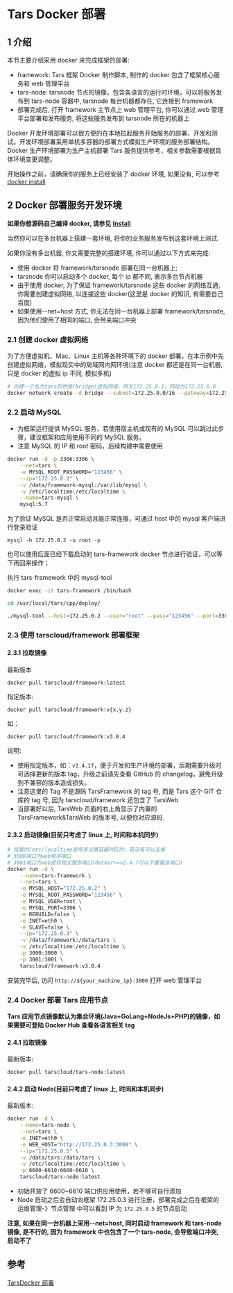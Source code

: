 # Tars Docker 部署

## 1 介绍

本节主要介绍采用 docker 来完成框架的部署:

- framework: Tars 框架 Docker 制作脚本, 制作的 docker 包含了框架核心服务和 web 管理平台
- tars-node: tarsnode 节点的镜像，包含各语言的运行时环境，可以将服务发布到 tars-node 容器中, tarsnode 每台机器都存在, 它连接到 framework
- 部署完成后, 打开 framework 主节点上 web 管理平台, 你可以通过 web 管理平台部署和发布服务, 将这些服务发布到 tarsnode 所在的机器上

Docker 开发环境部署可以很方便的在本地拉起服务开始服务的部署、开发和测试。开发环境部署采用单机多容器的部署方式模拟生产环境的服务部署结构。Docker 生产环境部署为生产主机部署 Tars 服务提供参考，相关参数需要根据具体环境变更调整。

开始操作之前，请确保你的服务上已经安装了 docker 环境, 如果没有, 可以参考[docker install]()



## 2 Docker 部署服务开发环境

**如果你想源码自己编译 docker, 请参见** [**Install**]()

当然你可以在多台机器上搭建一套环境, 将你的业务服务发布到这套环境上测试.

如果你没有多台机器, 你又需要完整的搭建环境, 你可以通过以下方式来完成:

- 使用 docker 将 framework/tarsnode 部署在同一台机器上;
- tarsnode 你可以启动多个 docker, 每个 ip 都不同, 表示多台节点机器
- 由于使用 docker, 为了保证 framework/tarsnode 这些 docker 的网络互通, 你需要创建虚拟网络, 以连接这些 docker(这里是 docker 的知识, 有需要自己百度)
- 如果使用--net=host 方式, 你无法在同一台机器上部署 framework/tarsnode, 因为他们使用了相同的端口, 会带来端口冲突

### 2.1 创建 docker 虚拟网络

为了方便虚拟机、Mac、Linux 主机等各种环境下的 docker 部署，在本示例中先创建虚拟网络，模拟现实中的局域网内网环境(注意 docker 都还是在同一台机器, 只是 docker 的虚拟 ip 不同, 模拟多机)

```sh
# 创建一个名为tars的桥接(bridge)虚拟网络，网关172.25.0.1，网段为172.25.0.0
docker network create -d bridge --subnet=172.25.0.0/16 --gateway=172.25.0.1 tars
```

### 2.2 启动 MySQL

- 为框架运行提供 MySQL 服务，若使用宿主机或现有的 MySQL 可以跳过此步骤，建议框架和应用使用不同的 MySQL 服务。
- 注意 MySQL 的 IP 和 root 密码，后续构建中需要使用

```sh
docker run -d -p 3306:3306 \
    --net=tars \
    -e MYSQL_ROOT_PASSWORD="123456" \
    --ip="172.25.0.2" \
    -v /data/framework-mysql:/var/lib/mysql \
    -v /etc/localtime:/etc/localtime \
    --name=tars-mysql \
    mysql:5.7
```

为了验证 MySQL 是否正常启动且能正常连接，可通过 host 中的 mysql 客户端进行登录验证

```
mysql -h 172.25.0.2 -u root -p
```

也可以使用后面已经下载启动的 tars-framework docker 节点进行验证，可以等下再回来操作；

执行 tars-framework 中的 mysql-tool

```sh
docker exec -it tars-framework /bin/bash

cd /usr/local/tars/cpp/deploy/

./mysql-tool --host=172.25.0.2 --user="root" --pass="123456" --port=3306 --check
```

### 2.3 使用 tarscloud/framework 部署框架

#### 2.3.1 拉取镜像

最新版本

```
docker pull tarscloud/framework:latest
```

指定版本:

```
docker pull tarscloud/framework:v{x.y.z}
```

如：

```
docker pull tarscloud/framework:v3.0.4
```

说明:

- 使用指定版本，如：`v2.4.17`，便于开发和生产环境的部署，后期需要升级时可选择更新的版本 tag，升级之前请先查看 GitHub 的 changelog，避免升级到不兼容的版本造成损失。
- 注意这里的 Tag 不是源码 TarsFramework 的 tag 号, 而是 Tars 这个 GIT 仓库的 tag 号, 因为 tarscloud/framework 还包含了 TarsWeb
- 当部署好以后, TarsWeb 页面的右上角显示了内置的 TarsFramework&TarsWeb 的版本号, 以便你对应源码.

#### 2.3.2 启动镜像(目前只考虑了 linux 上, 时间和本机同步)

```sh
# 挂载的/etc/localtime是用来设置容器时区的，若没有可以去掉
# 3000端口为web程序端口
# 3001端口为web授权相关服务端口(docker>=v2.4.7可以不暴露该端口)
docker run -d \
    --name=tars-framework \
    --net=tars \
    -e MYSQL_HOST="172.25.0.2" \
    -e MYSQL_ROOT_PASSWORD="123456" \
    -e MYSQL_USER=root \
    -e MYSQL_PORT=3306 \
    -e REBUILD=false \
    -e INET=eth0 \
    -e SLAVE=false \
    --ip="172.25.0.3" \
    -v /data/framework:/data/tars \
    -v /etc/localtime:/etc/localtime \
    -p 3000:3000 \
    -p 3001:3001 \
    tarscloud/framework:v3.0.4
```

安装完毕后, 访问 `http://${your_machine_ip}:3000` 打开 web 管理平台

### 2.4 Docker 部署 Tars 应用节点

**Tars 应用节点镜像默认为集合环境(Java+GoLang+NodeJs+PHP)的镜像，如果需要可登陆 Docker Hub 查看各语言相关 tag**

#### 2.4.1 拉取镜像

最新版本:

```sh
docker pull tarscloud/tars-node:latest
```

#### 2.4.2 启动 Node(目前只考虑了 linux 上, 时间和本机同步)

最新版本:

```sh
docker run -d \
    --name=tars-node \
    --net=tars \
    -e INET=eth0 \
    -e WEB_HOST="http://172.25.0.3:3000" \
    --ip="172.25.0.5" \
    -v /data/tars:/data/tars \
    -v /etc/localtime:/etc/localtime \
    -p 6600-6610:6600-6610 \
    tarscloud/tars-node:latest
```

- 初始开放了 6600~6610 端口供应用使用，若不够可自行添加
- Node 启动之后会自动向框架 172.25.0.3 进行注册，部署完成之后在框架的 运维管理-》节点管理 中可以看到 IP 为 `172.25.0.5` 的节点启动

**注意, 如果在同一台机器上采用--net=host, 同时启动 framework 和 tars-node 镜像, 是不行的, 因为 framework 中也包含了一个 tars-node, 会导致端口冲突, 启动不了**











## 参考

[TarsDocker 部署](https://tarscloud.gitbook.io/tarsdocs/kuang-jia-bu-shu/docker)